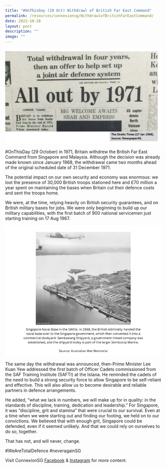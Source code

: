 ```yaml
---
title: "#OnThisDay (29 Oct) Withdrawl of British Far East Command"
permalink: /resources/connexionsg/WithdrawlofBritishFarEastCommand/
date: 2022-10-28
layout: post
description: ""
image: ""
---
```

![](/images/connexionsg/2022/Withdrawal%20of%20the%20British.jpg)

#OnThisDay (29 October) in 1971, Britain withdrew the British Far East Command from Singapore and Malaysia. Although the decision was already made known since January 1968, the withdrawal came two months ahead of the original scheduled date of 31 December 1971.

The potential impact on our own security and economy was enormous: we lost the presence of 30,000 British troops stationed here and £70 million a year spent on maintaining the bases when Britain cut their defence costs and sent the troops home.

We were, at the time, relying heavily on British security guarantees, and on British military bases for jobs. We were only beginning to build up our military capabilities, with the first batch of 900 national servicemen just starting training on 17 Aug 1967.

![](/images/connexionsg/2022/Naval%20Base.jpg)

The same day the withdrawal was announced, then-Prime Minister Lee Kuan Yew addressed the first batch of Officer Cadets commissioned from the SAF Training Institute (SAFTI) at the Istana. He reminded the cadets of the need to build a strong security force to allow Singapore to be self-reliant and effective. This will also allow us to become desirable and reliable partners in defence arrangements.

He added, “what we lack in numbers, we will make up for in quality: in the standards of discipline, training, dedication and leadership.” For Singapore, it was “discipline, grit and stamina” that were crucial to our survival. Even at a time when we were starting out and finding our footing, we held on to our convictions. We believed that with enough grit, Singapore could be defended, even if it seemed unlikely. And that we could rely on ourselves to do so, together.

That has not, and will never, change.

#WeAreTotalDefence #neveragainSG

Visit ConnexionSG [Facebook](https://www.facebook.com/ConnexionSG) & [Instagram](https://www.instagram.com/connexionsg/) for more content.